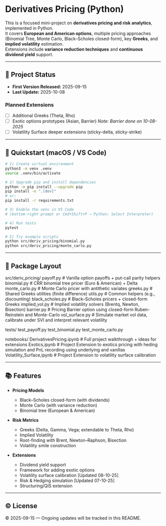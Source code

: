 
# Derivatives Pricing (Python)

This is a focused mini-project on **derivatives pricing and risk analytics**, implemented in Python.  
It covers **European and American options**, multiple pricing approaches (Binomial Tree, Monte Carlo, Black–Scholes closed-form), key **Greeks**, and **implied volatility** estimation.  
Extensions include **variance reduction techniques** and **continuous dividend yield** support.

---

## 📝 Project Status
- **First Version Released:** 2025-09-15  
- **Last Update:** 2025-10-08

### Planned Extensions
- [ ] Additional Greeks (Theta, Rho)  
- [ ] Exotic options prototypes (Asian, Barrier)  *Note: Barrier done on 10-08-2025*
- [ ] Volatility Surface deeper extensions (sticky-delta, sticky-strike)

---

## 🚀 Quickstart (macOS / VS Code)

```bash
# 1) Create virtual environment
python3 -m venv .venv
source .venv/bin/activate

# 2) Upgrade pip and install dependencies
python -m pip install --upgrade pip
pip install -e ".[dev]"
# or:
pip install -r requirements.txt

# 3) Enable the venv in VS Code
# (bottom-right prompt or Cmd+Shift+P → Python: Select Interpreter)

# 4) Run tests
pytest

# 5) Try example scripts
python src/deriv_pricing/binomial.py
python src/deriv_pricing/monte_carlo.py
```
---

## 📁 Package Layout

src/deriv_pricing/
  payoff.py         # Vanilla option payoffs + put-call parity helpers
  binomial.py       # CRR binomial tree pricer (Euro & American) + Delta
  monte_carlo.py    # Monte Carlo pricer with antithetic variates
  greeks.py         # Shared Greeks utilities (finite difference)
  utils.py          # Common helpers (e.g., discounting)
  black_scholes.py  # Black–Scholes pricers + closed-form Greeks
  implied_vol.py    # Implied volatility solvers (Brentq, Newton, Bisection)
  barrier.py        # Pricing Barrier option using closed-form Ruben-Reinstein and Monte-Carlo
  vol_surface.py    # Simulate market vol data, calibrate under SVI and interpret relevant volatility

tests/
  test_payoff.py
  test_binomial.py
  test_monte_carlo.py

notebooks/
  DerivativesPricing.ipynb  # Full project walkthrough + ideas for extensions
  Exotics,ipynb   # Project Extension to exotics pricing with heding simulation and PnL recording using underlying and vanillas
  Volatility_Surface,ipynb    # Project Extension to volatility surface calibration

---

## 📚 Features

- **Pricing Models**
  - Black–Scholes closed-form (with dividends)
  - Monte Carlo (with variance reduction)
  - Binomial tree (European & American)

- **Risk Metrics**
  - Greeks (Delta, Gamma, Vega; extendable to Theta, Rho)
  - Implied Volatility
  - Root-finding with Brent, Newton–Raphson, Bisection
  - Volatility smile construction

- **Extensions**
  - Dividend yield support
  - Framework for adding exotic options
  - Volatility surface calibration [Updated 08-10-25]
  - Risk & Hedging simulation [Updated 07-10-25]
  - Structuring/QIS extension 

---

## © License

© 2025-09-15 — Ongoing updates will be tracked in this README.